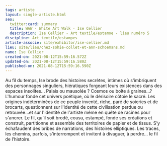 ```yaml
---
tags: artiste
layout: single-artiste.html
seo:
  twitter:card: summary
  title: WAW - White Art Walk - Ise Cellier
  description: Ise Cellier - Art textile/estamoe - lieu numéro 5
discipline: Art textile/estampes
artiste-associe: site/exhibitor/ise-cellier.md
lieu: site/lieu/chez-sohie-collet-et-ann-schoemans.md
name: Ise Cellier
created-on: 2021-08-12T15:59:16.572Z
updated-on: 2021-08-12T15:59:16.580Z
published-on: 2021-08-12T15:59:16.590Z
---
```

Au fil du temps, Ise brode des histoires secrètes, intimes où s'imbriquent des personnages
singuliers, hiératiques forgeant leurs existences dans des espaces insolites...
Palais ou mausolée ? Cosmos ou boîte à graines...?
L'humour fonde cet univers poétique, où le dérisoire côtoie le sacré.
Les origines indéterminées de ce peuple inventé, riche, paré de soieries et de brocarts,
questionnent sur l'identité de cette civilisation perdue ou retrouvée...et sur l'identité de l'artiste
même en quête de racines pour s'ancrer.
Le fil, qu’il soit brodé, cousu, estampé, fonde ses créations et construit, partitionne et assemble
des territoires de papier et de tissus. S’y échafaudent des bribes de narrations, des histoires
elliptiques. Les traces, les chemins, parfois, s’interrompent et invitent à divaguer, à perdre... le
fil de l’histoire.